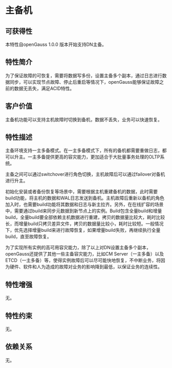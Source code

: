 # 主备机

## 可获得性<a name="section14707931165614"></a>

本特性自openGauss 1.0.0 版本开始支持DN主备。

## 特性简介<a name="section93301955145613"></a>

为了保证故障的可恢复，需要将数据写多份，设置主备多个副本，通过日志进行数据同步，可以实现节点故障、停止后重启等情况下，openGauss能够保证故障之前的数据无丢失，满足ACID特性。

## 客户价值<a name="section196071875710"></a>

主备机功能可以支持主机故障时切换到备机，数据不丢失，业务可以快速恢复。

## 特性描述<a name="section138621058175717"></a>

主备环境支持一主多备模式。在一主多备模式下，所有的备机都需要重做日志，都可以升主。一主多备提供更高的容灾能力，更加适合于大批量事务处理的OLTP系统。

主备之间可以通过switchover进行角色切换，主机故障后可以通过failover对备机进行升主。

初始化安装或者备份恢复等场景中，需要根据主机重建备机的数据，此时需要build功能，将主机的数据和WAL日志发送到备机。主机故障后重新以备机的角色加入时，也需要build功能将其数据和日志与新主拉齐。另外，在在线扩容的场景中，需要通过build来同步元数据到新节点上的实例。Build包含全量build和增量build，全量build要全部依赖主机数据进行重建，拷贝的数据量比较大，耗时比较长，而增量build只拷贝差异文件，拷贝的数据量比较小，耗时比较短。一般情况下，优先选择增量build来进行故障恢复，如果增量build失败，再继续执行全量build，直至故障恢复。

为了实现所有实例的高可用容灾能力，除了以上对DN设置主备多个副本，openGauss还提供了其他一些主备容灾能力，比如CM Server（一主多备）以及ETCD（一主多备）等，使得实例故障后可以尽可能快地恢复，不中断业务，将因为硬件、软件和人为造成的故障对业务的影响降到最低，以保证业务的连续性。

## 特性增强<a name="section437573965810"></a>

无。

## 特性约束<a name="section1956417145819"></a>

无。

## 依赖关系<a name="section15876411599"></a>

无。

